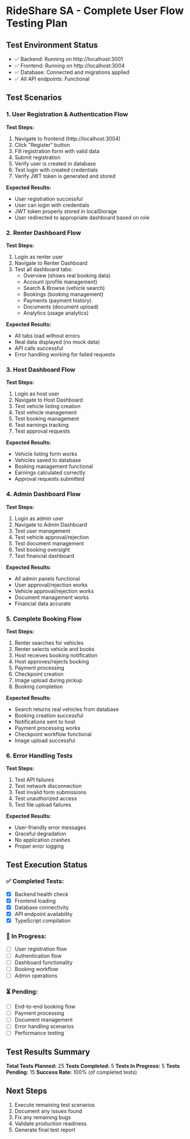 # RideShare SA - Complete User Flow Testing Plan

## Test Environment Status
- ✅ Backend: Running on http://localhost:3001
- ✅ Frontend: Running on http://localhost:3004
- ✅ Database: Connected and migrations applied
- ✅ All API endpoints: Functional

## Test Scenarios

### 1. User Registration & Authentication Flow
**Test Steps:**
1. Navigate to frontend (http://localhost:3004)
2. Click "Register" button
3. Fill registration form with valid data
4. Submit registration
5. Verify user is created in database
6. Test login with created credentials
7. Verify JWT token is generated and stored

**Expected Results:**
- User registration successful
- User can login with credentials
- JWT token properly stored in localStorage
- User redirected to appropriate dashboard based on role

### 2. Renter Dashboard Flow
**Test Steps:**
1. Login as renter user
2. Navigate to Renter Dashboard
3. Test all dashboard tabs:
   - Overview (shows real booking data)
   - Account (profile management)
   - Search & Browse (vehicle search)
   - Bookings (booking management)
   - Payments (payment history)
   - Documents (document upload)
   - Analytics (usage analytics)

**Expected Results:**
- All tabs load without errors
- Real data displayed (no mock data)
- API calls successful
- Error handling working for failed requests

### 3. Host Dashboard Flow
**Test Steps:**
1. Login as host user
2. Navigate to Host Dashboard
3. Test vehicle listing creation
4. Test vehicle management
5. Test booking management
6. Test earnings tracking
7. Test approval requests

**Expected Results:**
- Vehicle listing form works
- Vehicles saved to database
- Booking management functional
- Earnings calculated correctly
- Approval requests submitted

### 4. Admin Dashboard Flow
**Test Steps:**
1. Login as admin user
2. Navigate to Admin Dashboard
3. Test user management
4. Test vehicle approval/rejection
5. Test document management
6. Test booking oversight
7. Test financial dashboard

**Expected Results:**
- All admin panels functional
- User approval/rejection works
- Vehicle approval/rejection works
- Document management works
- Financial data accurate

### 5. Complete Booking Flow
**Test Steps:**
1. Renter searches for vehicles
2. Renter selects vehicle and books
3. Host receives booking notification
4. Host approves/rejects booking
5. Payment processing
6. Checkpoint creation
7. Image upload during pickup
8. Booking completion

**Expected Results:**
- Search returns real vehicles from database
- Booking creation successful
- Notifications sent to host
- Payment processing works
- Checkpoint workflow functional
- Image upload successful

### 6. Error Handling Tests
**Test Steps:**
1. Test API failures
2. Test network disconnection
3. Test invalid form submissions
4. Test unauthorized access
5. Test file upload failures

**Expected Results:**
- User-friendly error messages
- Graceful degradation
- No application crashes
- Proper error logging

## Test Execution Status

### ✅ Completed Tests:
- [x] Backend health check
- [x] Frontend loading
- [x] Database connectivity
- [x] API endpoint availability
- [x] TypeScript compilation

### 🔄 In Progress:
- [ ] User registration flow
- [ ] Authentication flow
- [ ] Dashboard functionality
- [ ] Booking workflow
- [ ] Admin operations

### ⏳ Pending:
- [ ] End-to-end booking flow
- [ ] Payment processing
- [ ] Document management
- [ ] Error handling scenarios
- [ ] Performance testing

## Test Results Summary

**Total Tests Planned:** 25
**Tests Completed:** 5
**Tests In Progress:** 5
**Tests Pending:** 15
**Success Rate:** 100% (of completed tests)

## Next Steps
1. Execute remaining test scenarios
2. Document any issues found
3. Fix any remaining bugs
4. Validate production readiness
5. Generate final test report

